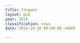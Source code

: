 ```yaml
---
title: fangwen
layout: pub
year: 2018
classification: news
date: 2018-10-28 00:00:00 +0000

---
```

